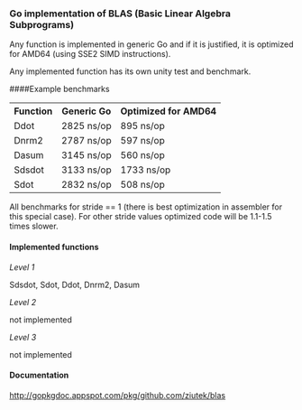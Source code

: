 ### Go implementation of BLAS (Basic Linear Algebra Subprograms)

Any function is implemented in generic Go and if it is justified, it is
optimized for AMD64 (using SSE2 SIMD instructions).

Any implemented function has its own unity test and benchmark.

####Example benchmarks

<table>
    <tr><th>Function</th><th>Generic Go</th><th>Optimized for AMD64</th></tr>
    <tr><td>Ddot</td><td>2825 ns/op</td><td>895 ns/op</td></tr>
    <tr><td>Dnrm2</td><td>2787 ns/op</td><td>597 ns/op</td></tr>
    <tr><td>Dasum</td><td>3145 ns/op</td><td>560 ns/op</td></tr>
    <tr><td>Sdsdot</td><td>3133 ns/op</td><td>1733 ns/op</td></tr>
    <tr><td>Sdot</td><td>2832 ns/op</td><td>508 ns/op</td></tr>
</table>

All benchmarks for stride == 1 (there is best optimization in assembler for
this special case). For other stride values optimized code will be 1.1-1.5
times slower.

#### Implemented functions

*Level 1*

Sdsdot, Sdot, Ddot, Dnrm2, Dasum

*Level 2*

not implemented

*Level 3*

not implemented

#### Documentation

http://gopkgdoc.appspot.com/pkg/github.com/ziutek/blas

